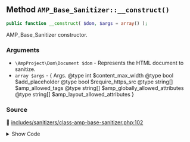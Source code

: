 ## Method `AMP_Base_Sanitizer::__construct()`

```php
public function __construct( $dom, $args = array() );
```

AMP_Base_Sanitizer constructor.

### Arguments

* `\AmpProject\Dom\Document $dom` - Represents the HTML document to sanitize.
* `array $args` - {      Args.      @type int $content_max_width      @type bool $add_placeholder      @type bool $require_https_src      @type string[] $amp_allowed_tags      @type string[] $amp_globally_allowed_attributes      @type string[] $amp_layout_allowed_attributes }

### Source

:link: [includes/sanitizers/class-amp-base-sanitizer.php:102](/includes/sanitizers/class-amp-base-sanitizer.php#L102-L111)

<details>
<summary>Show Code</summary>

```php
public function __construct( $dom, $args = [] ) {
	$this->dom  = $dom;
	$this->args = array_merge( $this->DEFAULT_ARGS, $args );
	if ( ! empty( $this->args['use_document_element'] ) ) {
		$this->root_element = $this->dom->documentElement;
	} else {
		$this->root_element = $this->dom->body;
	}
}
```

</details>

